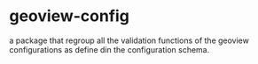 # geoview-config

a package that regroup all the validation functions of the geoview configurations as define din the configuration schema.